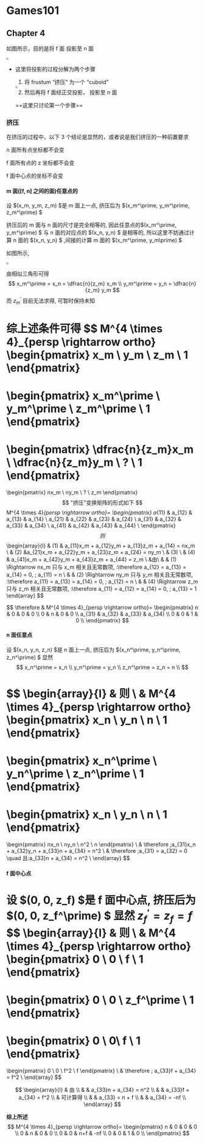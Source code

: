 # Games101

## Chapter 4

如图所示，目的是将 f 面 投影至 n 面

<img src = "D:\Xuyang Wei\Documents\Typora\Games\Image\101-4-1 f project to n.png" style= "zoom: 40%">

- 这里将投影的过程分解为两个步骤

  1. 将 frustum “挤压” 为一个 “cuboid”

  <img src = "D:\Xuyang Wei\Documents\Typora\Games\Image\101-4-2 frustum squish into a cuboid.png" style= "zoom: 40%">

  2. 然后再将 f 面经正交投影， 投影至 n 面

  ==这里只讨论第一个步骤==

### 挤压

在挤压的过程中，以下 3 个结论是显然的，或者说是我们挤压的一种前置要求

n 面所有点坐标都不会变

f 面所有点的 z 坐标都不会变

f 面中心点的坐标不会变

#### m 面([f, n] 之间的面)任意点的

设 $(x_m, y_m, z_m) $是 m 面上一点, 挤压后为 $(x_m^\prime, y_m^\prime, z_m^\prime) $

挤压后的 m 面与 n 面的尺寸是完全相等的, 因此任意点的$(x_m^\prime, y_m^\prime) $ 与 n 面的对应点的 $(x_n, y_n) $ 是相等的, 所以这里不妨通过计算 n 面的  $(x_n, y_n) $  ,间接的计算 m 面的 $(x_m^\prime, y_m\prime) $

如图所示, 

<img src = "D:\Xuyang Wei\Documents\Typora\Games\Image\101-4-3 f similar triangle.png" style= "zoom: 35%">

由相似三角形可得
$$
x_m^\prime = x_n = \dfrac{n}{z_m} x_m \\
y_m^\prime = y_n = \dfrac{n}{z_m} y_m
$$
而 $z_m^\prime$ 目前无法求得, 可暂时保持未知

综上述条件可得
$$
M^{4 \times 4}_{persp \rightarrow ortho}
\begin{pmatrix}
x_m \\ y_m \\ z_m \\ 1
\end{pmatrix}
= 
\begin{pmatrix}
x_m^\prime \\ y_m^\prime \\ z_m^\prime \\ 1
\end{pmatrix}
=
\begin{pmatrix}
\dfrac{n}{z_m}x_m \\
\dfrac{n}{z_m}y_m \\
? \\
1
\end{pmatrix}
=
\begin{pmatrix}
nx_m \\ ny_m \\ ? \\ z_m
\end{pmatrix}
$$
"挤压"变换矩阵的形式如下
$$
M^{4 \times 4}_{persp \rightarrow ortho}=
\begin{pmatrix}
a_{11} & a_{12} & a_{13} & a_{14} \\
a_{21} & a_{22} & a_{23} & a_{24} \\
a_{31} & a_{32} & a_{33} & a_{34} \\
a_{41} & a_{42} & a_{43} & a_{44} \\
\end{pmatrix}
$$
则
$$
\begin{array}{l}
& (1) & a_{11}x_m + a_{12}y_m + a_{13}z_m + a_{14} = nx_m \\ 
& (2) &a_{21}x_m + a_{22}y_m + a_{23}z_m + a_{24} = ny_m \\
& (3) \\
& (4) & a_{41}x_m + a_{42}y_m + a_{43}z_m + a_{44} = z_m \\
&由\\
&  & (1) \Rightarrow nx_m 只与 x_m 相关且无常数项, \:\therefore a_{12} = a_{13} = a_{14} = 0, \; a_{11} = n \\
&  & (2) \Rightarrow ny_m 只与 y_m 相关且无常数项, \:\therefore a_{11} = a_{13} = a_{14} = 0, \; a_{12} = n \\
&  & (4) \Rightarrow z_m 只与 z_m 相关且无常数项, \:\therefore a_{11} = a_{12} = a_{14} = 0, \; a_{13} = 1
\end{array}
$$

$$
\therefore &
M^{4 \times 4}_{persp \rightarrow ortho}=
\begin{pmatrix}
n & 0 & 0 & 0 \\
0 & n & 0 & 0 \\
a_{31} & a_{32} & a_{33} & a_{34} \\
0 & 0 & 1 & 0 \\
\end{pmatrix}
$$

#### n 面任意点

设 $(x_n, y_n, z_n) $是 n 面上一点, 挤压后为 $(x_n^\prime, y_n^\prime, z_n^\prime) $
显然 
$$
x_n^\prime = x_n \\
y_n^\prime = y_n \\
z_n^\prime = z_n =  n \\
$$

$$
\begin{array}{l}
& 则 \\
& M^{4 \times 4}_{persp \rightarrow ortho}
\begin{pmatrix}
x_n \\ y_n \\ n \\ 1
\end{pmatrix}
= 
\begin{pmatrix}
x_n^\prime \\ y_n^\prime \\ z_n^\prime \\ 1
\end{pmatrix}
=
\begin{pmatrix}
x_n \\ y_n \\ n \\ 1
\end{pmatrix}
=
\begin{pmatrix}
nx_n \\ ny_n \\ n^2 \\ n
\end{pmatrix}
\\
&  \therefore \;a_{31}x_n + a_{32}y_n + a_{33}n + a_{34} = n^2 \\
&  \therefore \;a_{31} = a_{32} = 0 \quad 且\:a_{33}n + a_{34} = n^2 \\
\end{array}
$$

#### f 面中心点

设 $(0, 0, z_f) $是 f 面中心点, 挤压后为 $(0, 0, z_f^\prime) $
显然 $z_f^\prime = z_f = f$
$$
\begin{array}{l}
& 则 \\
& M^{4 \times 4}_{persp \rightarrow ortho}
\begin{pmatrix}
0 \\ 0 \\ f \\ 1
\end{pmatrix}
= 
\begin{pmatrix}
0 \\ 0 \\ z_f^\prime \\ 1
\end{pmatrix}
=
\begin{pmatrix}
0 \\ 0\\ f \\ 1
\end{pmatrix}
=
\begin{pmatrix}
0 \\ 0 \\ f^2 \\ f
\end{pmatrix}
\\
&  \therefore \; a_{33}f + a_{34} = f^2 \\
\end{array}
$$

$$
\begin{array}{l}
& 由 \\
& & a_{33}n + a_{34} = n^2 \\
& & a_{33}f + a_{34} = f^2 \\
& 可计算得 \\
& & a_{33} = n + f \\
& & a_{34} = -nf \\
\end{array}
$$

**综上所述**
$$
M^{4 \times 4}_{persp \rightarrow ortho}=
\begin{pmatrix}
n & 0 & 0 & 0 \\
0 & n & 0 & 0 \\
0 & 0 & n+f & -nf \\
0 & 0 & 1 & 0 \\
\end{pmatrix}
$$
